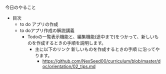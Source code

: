 今日のやること

- 目次
  - to do アプリの作成
  - to doアプリ作成の解説講義
    - Todoの一覧表示機能と、編集機能(途中まで)をつかって、新しいものを作成するときの手順を説明します。
      - 主に以下のリンク 新しいものを作成するときの手順 に沿ってやります。
        - https://github.com/NexSeed00/curriculum/blob/master/doc/orientation/02_tips.md
   